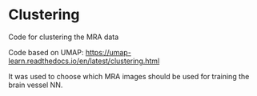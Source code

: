 # Clustering
Code for clustering the MRA data

Code based on UMAP:
https://umap-learn.readthedocs.io/en/latest/clustering.html

It was used to choose which MRA images should be used for training the brain vessel NN.
